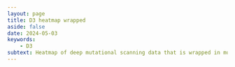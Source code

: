 ```yaml
---
layout: page
title: D3 heatmap wrapped
aside: false
date: 2024-05-03
keywords:
    - D3
subtext: Heatmap of deep mutational scanning data that is wrapped in multiple rows
---
```



<script setup>
import HeatmapWrapped from "/components/graphs/HeatmapWrapped.vue";
</script>


<HeatmapWrapped />



